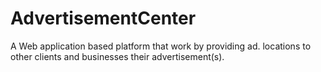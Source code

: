 # AdvertisementCenter
A Web application based platform that work by providing ad. locations to other clients and businesses their advertisement(s).
